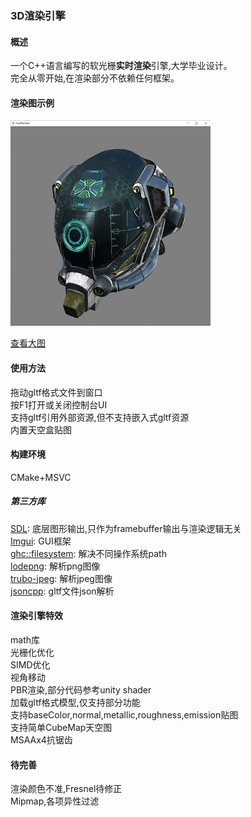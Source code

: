 ### 3D渲染引擎
#### 概述
一个C++语言编写的软光栅**实时渲染**引擎,大学毕业设计。  
完全从零开始,在渲染部分不依赖任何框架。
  

#### 渲染图示例
![](Screenshot-small.png)  

[查看大图](Screenshot.png)

#### 使用方法
拖动gltf格式文件到窗口  
按F1打开或关闭控制台UI  
支持gltf引用外部资源,但不支持嵌入式gltf资源  
内置天空盒贴图


#### 构建环境
CMake+MSVC

##### 第三方库
[SDL](https://github.com/libsdl-org/SDL ):
 底层图形输出,只作为framebuffer输出与渲染逻辑无关    
[Imgui](https://github.com/ocornut/imgui):
 GUI框架  
[ghc::filesystem](https://github.com/gulrak/filesystem):
 解决不同操作系统path  
[lodepng](https://github.com/lvandeve/lodepng):
 解析png图像  
[trubo-jpeg](https://github.com/libjpeg-turbo/libjpeg-turbo):
解析jpeg图像  
[jsoncpp](https://github.com/open-source-parsers/jsoncpp):
gltf文件json解析


#### 渲染引擎特效
math库  
光栅化优化  
SIMD优化  
视角移动   
PBR渲染,部分代码参考unity shader  
加载gltf格式模型,仅支持部分功能  
支持baseColor,normal,metallic,roughness,emission贴图  
支持简单CubeMap天空图  
MSAAx4抗锯齿

#### 待完善
渲染颜色不准,Fresnel待修正  
Mipmap,各项异性过滤  
 